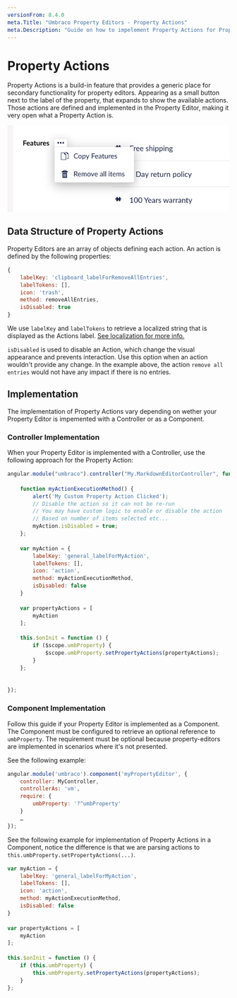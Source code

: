 ```yaml
---
versionFrom: 8.4.0
meta.Title: "Umbraco Property Editors - Property Actions"
meta.Description: "Guide on how to impelement Property Actions for Property Editors in Umbraco"
---
```


# Property Actions

Property Actions is a build-in feature that provides a generic place for secondary functionality for property editors.
Appearing as a small button next to the label of the property, that expands to show the available actions. Those actions are defined and implemented in the Property Editor, making it very open what a Property Action is.

![Example of Property Action on Nested Content Property Editor](example-of-property-actions.jpg)

## Data Structure of Property Actions
Property Editors are an array of objects defining each action. 
An action is defined by the following properties:

```js
{
    labelKey: 'clipboard_labelForRemoveAllEntries',
    labelTokens: [],
    icon: 'trash',
    method: removeAllEntries,
    isDisabled: true
}
```

We use `labelKey` and `labelTokens` to retrieve a localized string that is displayed as the Actions label. [See localization for more info.](../../Extending/Language-Files/)

`isDisabled` is used to disable an Action, which change the visual appearance and prevents interaction. Use this option when an action wouldn't provide any change. In the example above, the action `remove all entries` would not have any impact if there is no entries.

## Implementation
The implementation of Property Actions vary depending on wether your Property Editor is impemented with a Controller or as a Component.

### Controller Implementation

When your Property Editor is implemented with a Controller, use the following approach for the Property Action:

```js
angular.module("umbraco").controller("My.MarkdownEditorController", function ($scope) {

	function myActionExecutionMethod() {
        alert('My Custom Property Action Clicked');
        // Disable the action so it can not be re-run
        // You may have custom logic to enable or disable the action
        // Based on number of items selected etc...
        myAction.isDisabled = true;
    };
    
	var myAction = {
	    labelKey: 'general_labelForMyAction',
	    labelTokens: [],
	    icon: 'action',
	    method: myActionExecutionMethod,
	    isDisabled: false
	}
	
	var propertyActions = [
	    myAction
	];
	
	this.$onInit = function () {
	    if ($scope.umbProperty) {
	        $scope.umbProperty.setPropertyActions(propertyActions);
	    }
	};
	
	
});
```

### Component Implementation

Follow this guide if your Property Editor is implemented as a Component.
The Component must be configured to retrieve an optional reference to `umbProperty`. The requirement must be optional because property-editors are implemented in scenarios where it's not presented.

See the following example:

```js
angular.module('umbraco').component('myPropertyEditor', {
    controller: MyController,
    controllerAs: 'vm',
    require: {
        umbProperty: '?^umbProperty'
    }
    …
});
```

See the following example for implementation of Property Actions in a Component, notice the difference is that we are parsing actions to `this.umbProperty.setPropertyActions(...)`.

```js
var myAction = {
    labelKey: 'general_labelForMyAction',
    labelTokens: [],
    icon: 'action',
    method: myActionExecutionMethod,
    isDisabled: false
}

var propertyActions = [
    myAction
];

this.$onInit = function () {
    if (this.umbProperty) {
        this.umbProperty.setPropertyActions(propertyActions);
    }
};
```
